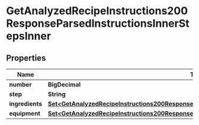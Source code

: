 

# GetAnalyzedRecipeInstructions200ResponseParsedInstructionsInnerStepsInner


## Properties

| Name | Type | Description | Notes |
|------------ | ------------- | ------------- | -------------|
|**number** | **BigDecimal** |  |  |
|**step** | **String** |  |  |
|**ingredients** | [**Set&lt;GetAnalyzedRecipeInstructions200ResponseParsedInstructionsInnerStepsInnerIngredientsInner&gt;**](GetAnalyzedRecipeInstructions200ResponseParsedInstructionsInnerStepsInnerIngredientsInner.md) |  |  [optional] |
|**equipment** | [**Set&lt;GetAnalyzedRecipeInstructions200ResponseParsedInstructionsInnerStepsInnerIngredientsInner&gt;**](GetAnalyzedRecipeInstructions200ResponseParsedInstructionsInnerStepsInnerIngredientsInner.md) |  |  [optional] |



